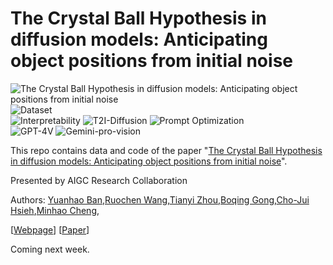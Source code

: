 # The Crystal Ball Hypothesis in diffusion models: Anticipating object positions from initial noise

![The Crystal Ball Hypothesis in diffusion models: Anticipating object positions from initial noise](https://banyuanhao.github.io/Noises/)
![Dataset](https://img.shields.io/badge/Dataset-ODFN-blue)<br>
![Interpretability](https://img.shields.io/badge/Task-Interpretability-red)
![T2I-Diffusion](https://img.shields.io/badge/Task-T2I-Diffusion-red)
![Prompt Optimization](https://img.shields.io/badge/Task-Prompt--Optimization-red)<br>
![GPT-4V](https://img.shields.io/badge/Model-GPT--4V-yellow)
![Gemini-pro-vision](https://img.shields.io/badge/Model-Gemini--pro--vision-yellow)

This repo contains data and code of the paper "[The Crystal Ball Hypothesis in diffusion models: Anticipating object positions from initial noise](https://arxiv.org/abs/2406.01970)".

Presented by AIGC Research Collaboration

Authors: [Yuanhao Ban](https://github.com/banyuanhao),[Ruochen Wang](https://ruocwang.github.io/),[Tianyi Zhou](https://tianyizhou.github.io/),[Boqing Gong](http://boqinggong.info/),[Cho-Jui Hsieh](https://scholar.google.com/citations?user=Wy89g4IAAAAJ&hl=en),[Minhao Cheng](https://cmhcbb.github.io/), 

[[Webpage](https://banyuanhao.github.io/Noises/)] [[Paper](https://arxiv.org/abs/2406.01970)]

Coming next week.